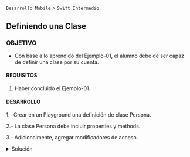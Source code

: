  

`Desarrollo Mobile` > `Swift Intermedio`  
	
## Definiendo una Clase

### OBJETIVO 

- Con base a lo aprendido del Ejemplo-01, el alumno debe de ser capaz de definir una clase por su cuenta.

#### REQUISITOS 

1. Haber concluido el Ejemplo-01.

#### DESARROLLO

1.- Crear en un Playground una definición de clase Persona.

2.- La clase Persona debe incluir properties y methods.

3.- Adicionalmente, agregar modificadores de acceso.

<details>
        <summary>Solución</summary>
<p> Ejemplo de la clase Persona: </p>

```
class Person {
  var name: String
  var age: Int
  var height: Float
  var weight: Float
  
  init(name: String, age: Int, height: Float, weight: Float) {
    self.name = name
    self.age = age
    self.height = height
    self.weight = weight
  }
  
  func run() {
    print("Person is running")
  }
}
```
<p> Ejemplo de la clase Persona con modificadores de acceso: </p>

```
public class Person {
  private var name: String
  private var age: Int
  private var height: Float
  private var weight: Float
  
  init(name: String, age: Int, height: Float, weight: Float) {
    self.name = name
    self.age = age
    self.height = height
    self.weight = weight
  }
  
  public func run() {
    print("Person is running")
  }
}
```

</details>
